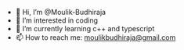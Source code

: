 - 👋 Hi, I’m @Moulik-Budhiraja
- 👀 I’m interested in coding
- 🌱 I’m currently learning c++ and typescript
- 📫 How to reach me: moulikbudhiraja@gmail.com

<!---
Moulik-Budhiraja/Moulik-Budhiraja is a ✨ special ✨ repository because its `README.md` (this file) appears on your GitHub profile.
You can click the Preview link to take a look at your changes.
--->
